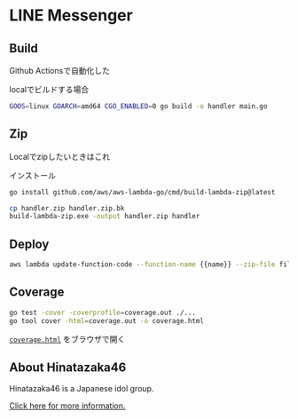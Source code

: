 # LINE Messenger

## Build

Github Actionsで自動化した

localでビルドする場合

```bash
GOOS=linux GOARCH=amd64 CGO_ENABLED=0 go build -o handler main.go
```

## Zip

Localでzipしたいときはこれ

インストール

```bash
go install github.com/aws/aws-lambda-go/cmd/build-lambda-zip@latest
```

```bash
cp handler.zip handler.zip.bk
build-lambda-zip.exe -output handler.zip handler
```

## Deploy

```bash
aws lambda update-function-code --function-name {{name}} --zip-file fileb://handler.zip 
```

## Coverage

```bash
go test -cover -coverprofile=coverage.out ./...
go tool cover -html=coverage.out -o coverage.html
```

[`coverage.html`](./coverage.html) をブラウザで開く

## About Hinatazaka46

Hinatazaka46 is a Japanese idol group.

[Click here for more information.](https://www.hinatazaka46.com)